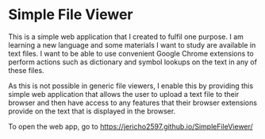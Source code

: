 # Simple File Viewer

This is a simple web application that I created to fulfil one purpose. I am learning a new language and some materials I want to study are available in text files. I want to be able to use convenient Google Chrome extensions to perform actions such as dictionary and symbol lookups on the text in any of these files. 

As this is not possible in generic file viewers, I enable this by providing this simple web application that allows the user to upload a text file to their browser and then have access to any features that their browser extensions provide on the text that is displayed in the browser.

To open the web app, go to https://jericho2597.github.io/SimpleFileViewer/ 
